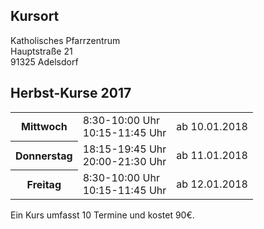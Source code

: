 ## Kursort

Katholisches Pfarrzentrum  
Hauptstraße 21  
91325 Adelsdorf

## Herbst-Kurse 2017

<table>
<tr><th>Mittwoch</th><td>8:30-10:00 Uhr<br />10:15-11:45 Uhr</td><td>ab 10.01.2018</td></tr>
<tr><th>Donnerstag</th><td>18:15-19:45 Uhr<br />20:00-21:30 Uhr</td><td>ab 11.01.2018</td></tr>
<tr><th>Freitag</th><td>8:30-10:00 Uhr<br />10:15-11:45 Uhr</td><td>ab 12.01.2018</td></tr>
</table>

Ein Kurs umfasst 10 Termine und kostet 90€.
